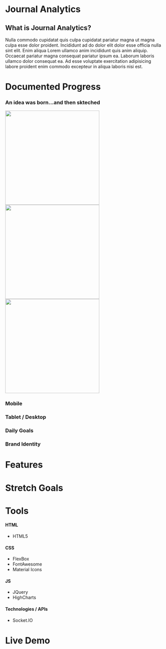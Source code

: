 # Journal Analytics

<h2>What is Journal Analytics?</h2>

<p>Nulla commodo cupidatat quis culpa cupidatat pariatur magna ut magna culpa esse dolor proident. Incididunt ad do dolor elit dolor esse officia nulla sint elit. Enim aliqua Lorem ullamco anim incididunt quis anim aliquip. Occaecat pariatur magna consequat pariatur ipsum ea. Laborum laboris ullamco dolor consequat ea. Ad esse voluptate exercitation adipisicing labore proident enim commodo excepteur in aliqua laboris nisi est.</p>


# Documented Progress
<h3>An idea was born...and then skteched</h3>
<img src="http://i.imgur.com/inGZEQZ.jpg" width="300" height="300" />
<img src="http://i.imgur.com/twnfl4F.jpg" width="300" height="300" />
<img src="http://i.imgur.com/z76cu9F.jpg" width="300" height="300" />

<h3>Mobile</h3>

<h3>Tablet / Desktop </h3>

<h3>Daily Goals</h3>

<h3>Brand Identity</h3>
 
# Features


# Stretch Goals


# Tools
<h4> HTML </h4>
<ul>
 <li> HTML5 </li>
</ul>

<h4> CSS </h4>
<ul>
  <li> FlexBox </li>
  <li> FontAwesome </li>
  <li> Material Icons </li>
</ul>

<h4> JS </h4>
<ul>
  <li> JQuery </li>
  <li> HighCharts </li>
</ul>

<h4> Technologies / APIs </h4>
<ul>
 <li> Socket.IO </li>
</ul>


# Live Demo
